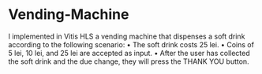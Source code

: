 # Vending-Machine

I implemented in Vitis HLS a vending machine that dispenses a soft drink according to the following scenario:
• The soft drink costs 25 lei.
• Coins of 5 lei, 10 lei, and 25 lei are accepted as input.
• After the user has collected the soft drink and the due change, they will press the THANK YOU button.
